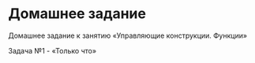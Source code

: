 # Домашнее задание

Домашнее задание к занятию «Управляющие конструкции. Функции»

Задача №1 - «Только что»